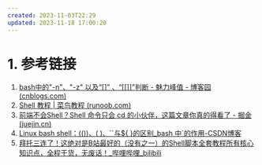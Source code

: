 ```yaml
---
created: 2023-11-03T22:29
updated: 2023-11-18 17:00:20
---
```


# 1. 参考链接
1. [bash中的"-n"、"-z" 以及“[]” 、“[[]]”判断 - 魅力峰值 - 博客园 (cnblogs.com)](https://www.cnblogs.com/mlfz/p/11427760.html)
2. [Shell 教程 | 菜鸟教程 (runoob.com)](https://www.runoob.com/linux/linux-shell.html)
3. [前端不会Shell？Shell 命令只会 cd 的小伙伴，这篇文章你真的得看了 - 掘金 (juejin.cn)](https://juejin.cn/post/7274346507037081640?utm_source=gold_browser_extension)
4. [Linux bash shell：$(( ))、$( )、``与${ }的区别_bash 中`的作用-CSDN博客](https://blog.csdn.net/liewen_/article/details/89788604)
5. [拜托三连了！这绝对是B站最好的（没有之一）的Shell脚本全套教程所有核心知识点，全程干货，无废话！\_哔哩哔哩\_bilibili](https://www.bilibili.com/video/BV1jM411S73E/?spm_id_from=333.1007.tianma.5-1-14.click&vd_source=af94dc11f0a1751ebb3c2090844ad9f6)